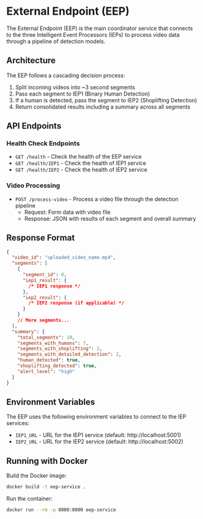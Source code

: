 # External Endpoint (EEP)

The External Endpoint (EEP) is the main coordinator service that connects to the three Intelligent Event Processors (IEPs) to process video data through a pipeline of detection models.

## Architecture

The EEP follows a cascading decision process:

1. Split incoming videos into ~3 second segments
2. Pass each segment to IEP1 (Binary Human Detection)
3. If a human is detected, pass the segment to IEP2 (Shoplifting Detection)
4. Return consolidated results including a summary across all segments

## API Endpoints

### Health Check Endpoints

- `GET /health` - Check the health of the EEP service
- `GET /health/IEP1` - Check the health of IEP1 service
- `GET /health/IEP2` - Check the health of IEP2 service

### Video Processing

- `POST /process-video` - Process a video file through the detection pipeline
  - Request: Form data with video file
  - Response: JSON with results of each segment and overall summary

## Response Format

```json
{
  "video_id": "uploaded_video_name.mp4",
  "segments": [
    {
      "segment_id": 0,
      "iep1_result": {
        /* IEP1 response */
      },
      "iep2_result": {
        /* IEP2 response (if applicable) */
      }
    }
    // More segments...
  ],
  "summary": {
    "total_segments": 10,
    "segments_with_humans": 7,
    "segments_with_shoplifting": 2,
    "segments_with_detailed_detection": 2,
    "human_detected": true,
    "shoplifting_detected": true,
    "alert_level": "high"
  }
}
```

## Environment Variables

The EEP uses the following environment variables to connect to the IEP services:

- `IEP1_URL` - URL for the IEP1 service (default: http://localhost:5001)
- `IEP2_URL` - URL for the IEP2 service (default: http://localhost:5002)

## Running with Docker

Build the Docker image:

```bash
docker build -t eep-service .
```

Run the container:

```bash
docker run --rm -p 8000:8000 eep-service
```
